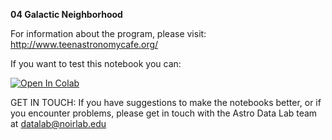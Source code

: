 **04 Galactic Neighborhood**

For information about the program, please visit: http://www.teenastronomycafe.org/

If you want to test this notebook you can: 

[![Open In Colab](https://colab.research.google.com/assets/colab-badge.svg)](https://colab.research.google.com/github/astro-datalab/notebooks-latest/blob/master/06_EPO/e-TeenAstronomyCafe/04_Galactic_Neighborhood/Galactic_Neighborhood.ipynb)

GET IN TOUCH: If you have suggestions to make the notebooks better, or if you encounter problems, please get in touch with the Astro Data Lab team at datalab@noirlab.edu



